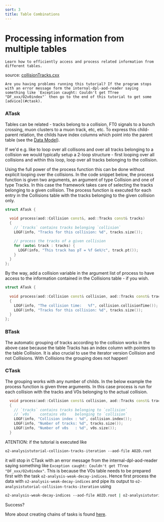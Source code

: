 ```yaml
---
sort: 3
title: Table Combinations
---
```


# Processing information from multiple tables 


```goal
Learn how to efficiently access and process related information from different tables.
```
source: <a href="https://github.com/AliceO2Group/AliceO2/blob/dev/Analysis/Tutorials/src/histograms.cxx" target="_blank">collisionTracks.cxx</a>

```warning
Are you having problems running this tutorial? If the program stops with an error message form the internal-dpl-aod-reader saying something like `Exception caught: Couldn't get TTree "DF_xxx/O2v0index"` then go to the end of this tutorial to get some [advice](#ctask).
```

<a name="atask"></a>
### ATask

Tables can be related - tracks belong to a collision, FT0 signals to a bunch crossing, muon clusters to a muon track, etc, etc. To express this child-parent relation, the childs have index columns which point into the parent table (see the <a href="/docs/framework/datamodel.html#table-relations">Data Model</a>).

If we'd e.g. like to loop over all collisons and over all tracks belonging to a collision we would typically setup a 2-loop structure - first looping over all collisions and within this loop, loop over all tracks belonging to the collision.

Using the full power of the process function this can be done without explicit looping over the collisions. In the code snippet below, the process function is given two arguments, an argument of type Collision and one of type Tracks. In this case the framework takes care of selecting the tracks belonging to a given collision. The process function is executed for each entry in the Collisions table with the tracks belonging to the given collision only.

```cpp
struct ATask {
  
  void process(aod::Collision const&, aod::Tracks const& tracks)
  {
    // `tracks` contains tracks belonging `collision`
    LOGF(info, "Tracks for this collision: %d", tracks.size());

    // process the tracks of a given collision
    for (auto& track : tracks) {
      LOGF(info, "This track has pT = %f GeV/c", track.pt());
    }
  }
};
```
By the way, add a collision variable in the argument list of process to have access to the information contained in the Collisions table - if you wish.

```cpp
struct ATask {
  
  void process(aod::Collision const& collision, aod::Tracks const& tracks)
  {
    LOGF(info, "The collision time:   %f", collision.collisionTime());
    LOGF(info, "Tracks for this collision: %d", tracks.size());
  }
};
```
<a name="btask"></a>
### BTask

The automatic grouping of tracks according to the collision works in the above case because the table Tracks has an index column with pointers to the table Collision. It is also crucial to use the iterator version Collision and not Collisions. With Collisions the grouping does not happen!

<a name="ctask"></a>
### CTask

The grouping works with any number of childs. In the below example the process function is given three arguments. In this case process is run for each collision with the tracks and V0s belonging to the actual collision.

```cpp
  void process(aod::Collision const& collision, aod::Tracks const& tracks, aod::V0s const& v0s)
  {
    // `tracks` contains tracks belonging to `collision`
    // `v0s`    contains v0s    belonging to `collision`
    LOGF(info, "Collision index : %d", collision.index());
    LOGF(info, "Number of tracks: %d", tracks.size());
    LOGF(info, "Number of v0s   : %d", v0s.size());
  }
```

ATENTION: if the tutorial is executed like
```csh
o2-analysistutorial-collision-tracks-iteration --aod-file AO2D.root
```
it will stop in CTask with an error message from the internal-dpl-aod-reader saying something like `Exception caught: Couldn't get TTree "DF_xxx/O2v0index"`. This is because the V0s table needs to be prepared first with the task `o2-analysis-weak-decay-indices`. Hence first process the data with `o2-analysis-weak-decay-indices` and pipe its output to `o2-analysistutorial-collision-tracks-iteration` using

```csh
o2-analysis-weak-decay-indices --aod-file AO2D.root | o2-analysistutorial-weak-decay-iteration
```
Success?

More about creating chains of tasks is found [here]().
